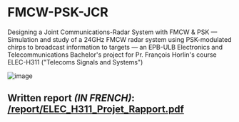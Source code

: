 # FMCW-PSK-JCR
Designing a Joint Communications-Radar System with FMCW &amp; PSK — Simulation and study of a 24GHz FMCW radar system using PSK-modulated chirps to broadcast information to targets — an EPB-ULB Electronics and Telecommunications Bachelor's project for Pr. François Horlin's course ELEC-H311 ("Telecoms Signals and Systems")

![image](https://github.com/user-attachments/assets/9e363a31-f534-4351-9fbb-edad763dfb0c)


## Written report _**(IN FRENCH)**_: [/report/ELEC_H311_Projet_Rapport.pdf](./report/ELEC_H311_Projet_Rapport.pdf)

